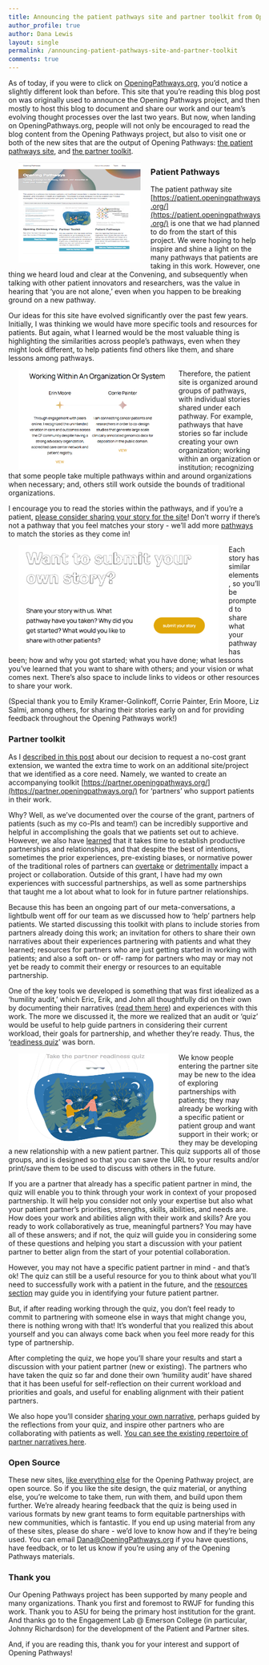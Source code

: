 ```yaml
---
title: Announcing the patient pathways site and partner toolkit from Opening Pathways
author_profile: true
author: Dana Lewis
layout: single
permalink: /announcing-patient-pathways-site-and-partner-toolkit
comments: true
---
```


As of today, if you were to click on [OpeningPathways.org](http://OpeningPathways.org), you’d notice a slightly different look than before. This site that you’re reading this blog post on was originally used to announce the Opening Pathways project, and then mostly to host this blog to document and share our work and our team’s evolving thought processes over the last two years. But now, when landing on OpeningPathways.org, people will not only be encouraged to read the blog content from the Opening Pathways project, but also to visit one or both of the new sites that are the output of Opening Pathways: [the patient pathways site](https://patient.openingpathways.org/), and [the partner toolkit](https://partner.openingpathways.org/).

<img src="/assets/img/Screenshot_OpeningPathways_homepage.png" width="244" height="200" align="left" hspace="20" alt="screenshot of the new OpeningPathways homepage">

### Patient Pathways

The patient pathway site [https://patient.openingpathways.org/](https://patient.openingpathways.org/) is one that we had planned to do from the start of this project. We were hoping to help inspire and shine a light on the many pathways that patients are taking in this work. However, one thing we heard loud and clear at the Convening, and subsequently when talking with other patient innovators and researchers, was the value in hearing that ‘you are not alone,’ even when you happen to be breaking ground on a new pathway. 

Our ideas for this site have evolved significantly over the past few years. Initially, I was thinking we would have more specific tools and resources for patients. But again, what I learned would be the most valuable thing is highlighting the similarities across people’s pathways, even when they might look different, to help patients find others like them, and share lessons among pathways.

<img src="/assets/img/example_patient_pathways.png"  width="300" height="200" align="left" hspace="20" alt="example of some of the patient pathways being shared">

Therefore, the patient site is organized around groups of pathways, with individual stories shared under each pathway. For example, pathways that have stories so far include creating your own organization; working within an organization or institution; recognizing that some people take multiple pathways within and around organizations when necessary; and, others still work outside the bounds of traditional organizations. 

I encourage you to read the stories within the pathways, and if you’re a patient, [please consider sharing your story for the site](https://patient.openingpathways.org/submit)! Don’t worry if there’s not a pathway that you feel matches your story - we’ll add more [pathways](https://patient.openingpathways.org/pathways) to match the stories as they come in! 

<img src="/assets/img/submit_story.png" width="400" height="220" align="left" hspace="20" alt="submit your patient story">

Each story has similar elements, so you’ll be prompted to share what your pathway has been; how and why you got started; what you have done; what lessons you’ve learned that you want to share with others; and your vision or what comes next. There’s also space to include links to videos or other resources to share your work. 

(Special thank you to Emily Kramer-Golinkoff, Corrie Painter, Erin Moore, Liz Salmi, among others, for sharing their stories early on and for providing feedback throughout the Opening Pathways work!)

### Partner toolkit

As I [described in this post](http://openingpathways.org/grant-calendar-extension) about our decision to request a no-cost grant extension, we wanted the extra time to work on an additional site/project that we identified as a core need. Namely, we wanted to create an accompanying toolkit [https://partner.openingpathways.org/](https://partner.openingpathways.org/) for ‘partners’ who support patients in their work. 

Why? Well, as we’ve documented over the course of the grant, partners of patients (such as my co-PIs and team!) can be incredibly supportive and helpful in accomplishing the goals that we patients set out to achieve. However, we also have [learned](http://openingpathways.org/partner-narratives) that it takes time to establish productive partnerships and relationships, and that despite the best of intentions, sometimes the prior experiences, pre-existing biases, or normative power of the traditional roles of partners can [overtake](http://openingpathways.org/bearing-witness) or [detrimentally](http://openingpathways.org/honoring-agency) impact a project or collaboration. Outside of this grant, I have had my own experiences with successful partnerships, as well as some partnerships that taught me a lot about what to look for in future partner relationships. 

Because this has been an ongoing part of our meta-conversations, a lightbulb went off for our team as we discussed how to ‘help’ partners help patients. We started discussing this toolkit with plans to include stories from partners already doing this work; an invitation for others to share their own narratives about their experiences partnering with patients and what they learned; resources for partners who are just getting started in working with patients; and also a soft on- or off- ramp for partners who may or may not yet be ready to commit their energy or resources to an equitable partnership.

One of the key tools we developed is something that was first idealized as a ‘humility audit,’ which Eric, Erik, and John all thoughtfully did on their own by documenting their narratives ([read them here](http://openingpathways.org/partner-narratives)) and experiences with this work. The more we discussed it, the more we realized that an audit or ‘quiz’ would be useful to help guide partners in considering their current workload, their goals for partnership, and whether they’re ready. Thus, the ‘[readiness quiz](https://partner.openingpathways.org/quiz)’ was born. 

<img src="/assets/img/readiness_quiz.png"  width="300" height="180" align="left" hspace="20" alt="image for the readiness quiz">

We know people entering the partner site may be new to the idea of exploring partnerships with patients; they may already be working with a specific patient or patient group and want support in their work; or they may be developing a new relationship with a new patient partner. This quiz supports all of those groups, and is designed so that you can save the URL to your results and/or print/save them to be used to discuss with others in the future.

If you are a partner that already has a specific patient partner in mind, the quiz will enable you to think through your work in context of your proposed partnership. It will help you consider not only your expertise but also what your patient partner’s priorities, strengths, skills, abilities, and needs are. How does your work and abilities align with their work and skills? Are you ready to work collaboratively as true, meaningful partners? You may have all of these answers; and if not, the quiz will guide you in considering some of these questions and helping you start a discussion with your patient partner to better align from the start of your potential collaboration.

However, you may not have a specific patient partner in mind - and that’s ok! The quiz can still be a useful resource for you to think about what you’ll need to successfully work with a patient in the future, and the [resources section](https://partner.openingpathways.org/resources) may guide you in identifying your future patient partner. 

But, if after reading working through the quiz, you don’t feel ready to commit to partnering with someone else in ways that might change you, there is nothing wrong with that! It’s wonderful that you realized this about yourself and you can always come back when you feel more ready for this type of partnership.

After completing the quiz, we hope you’ll share your results and start a discussion with your patient partner (new or existing). The partners who have taken the quiz so far and done their own ‘humility audit’ have shared that it has been useful for self-reflection on their current workload and priorities and goals, and useful for enabling alignment with their patient partners. 

We also hope you’ll consider [sharing your own narrative](https://partner.openingpathways.org/submit), perhaps guided by the reflections from your quiz, and inspire other partners who are collaborating with patients as well. [You can see the existing repertoire of partner narratives here](https://partner.openingpathways.org/narratives).

### Open Source

These new sites, [like everything else](http://openingpathways.org/everything-is-open-source) for the Opening Pathway project, are open source. So if you like the site design, the quiz material, or anything else, you’re welcome to take them, run with them, and build upon them further. We’re already hearing feedback that the quiz is being used in various formats by new grant teams to form equitable partnerships with new communities, which is fantastic. If you end up using material from any of these sites, please do share - we’d love to know how and if they’re being used. You can email Dana@OpeningPathways.org if you have questions, have feedback, or to let us know if you’re using any of the Opening Pathways materials. 

### Thank you

Our Opening Pathways project has been supported by many people and many organizations. Thank you first and foremost to RWJF for funding this work. Thank you to ASU for being the primary host institution for the grant. And thanks go to the Engagement Lab @ Emerson College (in particular, Johnny Richardson) for the development of the Patient and Partner sites.

And, if you are reading this, thank you for your interest and support of Opening Pathways!
